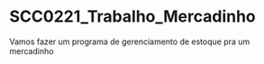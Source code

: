 # SCC0221_Trabalho_Mercadinho
Vamos fazer um programa de gerenciamento de estoque pra um mercadinho
